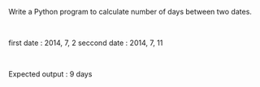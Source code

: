 Write a Python program to calculate number of days between two dates.

<br>

first date : 2014, 7, 2
seccond date : 2014, 7, 11

<br>

Expected output : 9 days
